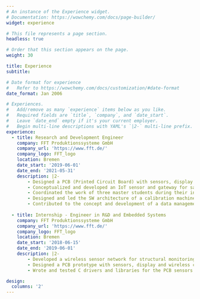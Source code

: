 ```yaml
---
# An instance of the Experience widget.
# Documentation: https://wowchemy.com/docs/page-builder/
widget: experience

# This file represents a page section.
headless: true

# Order that this section appears on the page.
weight: 30

title: Experience
subtitle:

# Date format for experience
#   Refer to https://wowchemy.com/docs/customization/#date-format
date_format: Jan 2006

# Experiences.
#   Add/remove as many `experience` items below as you like.
#   Required fields are `title`, `company`, and `date_start`.
#   Leave `date_end` empty if it's your current employer.
#   Begin multi-line descriptions with YAML's `|2-` multi-line prefix.
experience:
  - title: Research and Development Engineer
    company: FFT Produktionssysteme GmbH
    company_url: 'https://www.fft.de/'
    company_logo: FFT_logo
    location: Bremen
    date_start: '2019-06-01'
    date_end: '2021-05-31'
    description: |2-
        - Designed a PCB (Printed Circuit Board) with sensors, display and wireless capability, which is now in the process of getting a CE certification.
        - Conceptualized and developed an IoT sensor and gateway for safer sailplane winch launches. During 2020 we deployed the system in two flight clubs and collected data of over 200 launches.
        - Coordinated the work of three master students during their internships. Also mentored one masters thesis on the use of RFID for logistics.
        - Designed and led the SW architecture of a calibration machine for load cells and force transducers.
        - Contributed to the concept and development of a data management and evaluation tool based on the Odoo framework.
        
  - title: Internship - Engineer in R&D and Embedded Systems
    company: FFT Produktionssysteme GmbH
    company_url: 'https://www.fft.de/'
    company_logo: FFT_logo
    location: Bremen
    date_start: '2018-06-15'
    date_end: '2019-06-01'
    description: |2-
        - Developed a wireless sensor network for structural monitoring of transportation modules.
        - Designed a PCB prototype with sensors, display and wireless capability.
        - Wrote and tested C drivers and libraries for the PCB sensors and display.

design:
  columns: '2'
---
```

